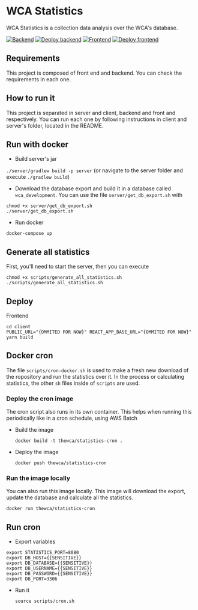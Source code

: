 # WCA Statistics

WCA Statistics is a collection data analysis over the WCA's database.

[![Backend](https://github.com/thewca/statistics/actions/workflows/backtest.yml/badge.svg)](https://github.com/thewca/statistics/actions/workflows/backtest.yml)
[![Deploy backend](https://github.com/thewca/statistics/actions/workflows/backdeploy.yml/badge.svg)](https://github.com/thewca/statistics/actions/workflows/backdeploy.yml)
[![Frontend](https://github.com/thewca/statistics/actions/workflows/fronttest.yml/badge.svg)](https://github.com/thewca/statistics/actions/workflows/fronttest.yml)
[![Deploy frontend](https://github.com/thewca/statistics/actions/workflows/frontdeploy.yml/badge.svg)](https://github.com/thewca/statistics/actions/workflows/frontdeploy.yml)


## Requirements

This project is composed of front end and backend. You can check the requirements in each one.

## How to run it

This project is separated in server and client, backend and front and respectively. You can run each one by following instructions in client and server's folder, located in the README.

## Run with docker

- Build server's jar

`./server/gradlew build -p server` (or navigate to the server folder and execute `./gradlew build`)

- Download the database export and build it in a database called `wca_development`. You can use the file `server/get_db_export.sh` with

```
chmod +x server/get_db_export.sh
./server/get_db_export.sh
```

- Run docker

`docker-compose up`

## Generate all statistics

First, you'll need to start the server, then you can execute

```
chmod +x scripts/generate_all_statistics.sh
./scripts/generate_all_statistics.sh
```

## Deploy

Frontend

```
cd client
PUBLIC_URL="{OMMITED FOR NOW}" REACT_APP_BASE_URL="{OMMITED FOR NOW}" yarn build

```

## Docker cron

The file `scripts/cron-docker.sh` is used to make a fresh new download of the ropository and run the statistics over it. In the process or calculating statistics, the other `sh` files inside of `scripts` are used.

### Deploy the cron image

The cron script also runs in its own container. This helps when running this periodically like in a cron schedule, using AWS Batch

- Build the image

  `docker build -t thewca/statistics-cron .`

- Deploy the image

  `docker push thewca/statistics-cron`

### Run the image locally

You can also run this image locally. This image will download the export, update the database and calculate all the statistics.

  `docker run thewca/statistics-cron`

## Run cron

- Export variables

```
export STATISTICS_PORT=8080
export DB_HOST={{SENSITIVE}}
export DB_DATABASE={{SENSITIVE}}
export DB_USERNAME={{SENSITIVE}}
export DB_PASSWORD={{SENSITIVE}}
export DB_PORT=3306
```

- Run it

  `source scripts/cron.sh`

